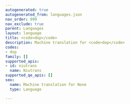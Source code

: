 ```yaml
---
autogenerated: true
autogenerated_from: languages.json
nav_order: 999
nav_exclude: true
parent: Languages
layout: language
title: <code>dop</code>
description: Machine translation for <code>dop</code>
codes:
- dop
family: []
supported_apis:
- id: niutrans
  name: Niutrans
supported_qe_apis: []
seo:
  name: Machine translation for None
  type: Language

---
```


